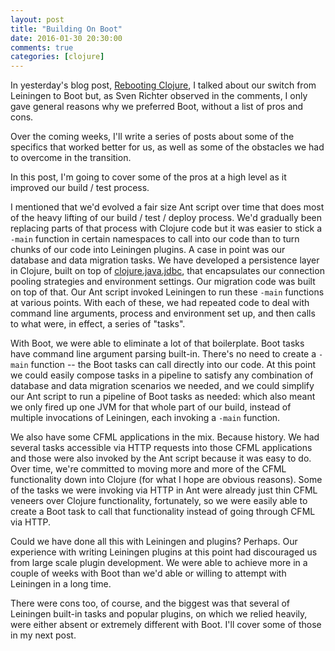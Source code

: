 ```yaml
---
layout: post
title: "Building On Boot"
date: 2016-01-30 20:30:00
comments: true
categories: [clojure]
---
```

In yesterday's blog post, [Rebooting Clojure](http://seancorfield.github.io/blog/2016/01/29/rebooting-clojure/), I talked about our switch from Leiningen to Boot but, as Sven Richter observed in the comments, I only gave general reasons why we preferred Boot, without a list of pros and cons.

Over the coming weeks, I'll write a series of posts about some of the specifics that worked better for us, as well as some of the obstacles we had to overcome in the transition.

In this post, I'm going to cover some of the pros at a high level as it improved our build / test process.<!-- more -->

I mentioned that we'd evolved a fair size Ant script over time that does most of the heavy lifting of our build / test / deploy process. We'd gradually been replacing parts of that process with Clojure code but it was easier to stick a `-main` function in certain namespaces to call into our code than to turn chunks of our code into Leiningen plugins. A case in point was our database and data migration tasks. We have developed a persistence layer in Clojure, built on top of [clojure.java.jdbc](https://github.com/clojure/java.jdbc), that encapsulates our connection pooling strategies and environment settings. Our migration code was built on top of that. Our Ant script invoked Leiningen to run these `-main` functions at various points. With each of these, we had repeated code to deal with command line arguments, process and environment set up, and then calls to what were, in effect, a series of "tasks".

With Boot, we were able to eliminate a lot of that boilerplate. Boot tasks have command line argument parsing built-in. There's no need to create a `-main` function -- the Boot tasks can call directly into our code. At this point we could easily compose tasks in a pipeline to satisfy any combination of database and data migration scenarios we needed, and we could simplify our Ant script to run a pipeline of Boot tasks as needed: which also meant we only fired up one JVM for that whole part of our build, instead of multiple invocations of Leiningen, each invoking a `-main` function.

We also have some CFML applications in the mix. Because history. We had several tasks accessible via HTTP requests into those CFML applications and those were also invoked by the Ant script because it was easy to do. Over time, we're committed to moving more and more of the CFML functionality down into Clojure (for what I hope are obvious reasons). Some of the tasks we were invoking via HTTP in Ant were already just thin CFML veneers over Clojure functionality, fortunately, so we were easily able to create a Boot task to call that functionality instead of going through CFML via HTTP.

Could we have done all this with Leiningen and plugins? Perhaps. Our experience with writing Leiningen plugins at this point had discouraged us from large scale plugin development. We were able to achieve more in a couple of weeks with Boot than we'd able or willing to attempt with Leiningen in a long time.

There were cons too, of course, and the biggest was that several of Leiningen built-in tasks and popular plugins, on which we relied heavily, were either absent or extremely different with Boot. I'll cover some of those in my next post.
